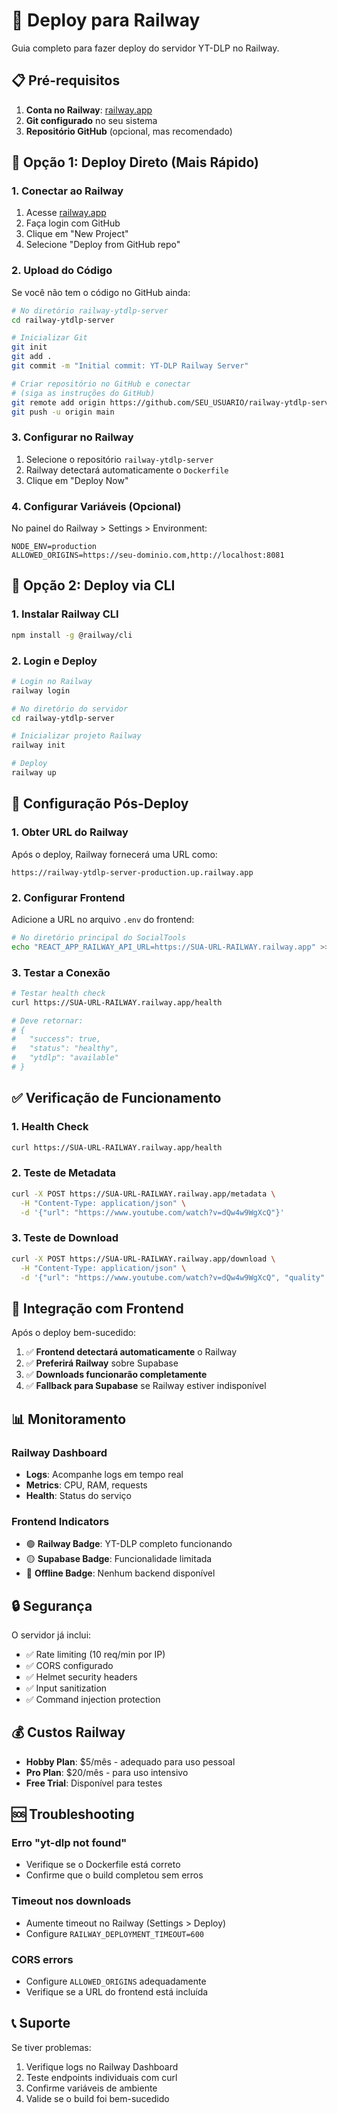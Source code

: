 # 🚂 Deploy para Railway

Guia completo para fazer deploy do servidor YT-DLP no Railway.

## 📋 Pré-requisitos

1. **Conta no Railway**: [railway.app](https://railway.app)
2. **Git configurado** no seu sistema
3. **Repositório GitHub** (opcional, mas recomendado)

## 🚀 Opção 1: Deploy Direto (Mais Rápido)

### 1. Conectar ao Railway

1. Acesse [railway.app](https://railway.app)
2. Faça login com GitHub
3. Clique em "New Project"
4. Selecione "Deploy from GitHub repo"

### 2. Upload do Código

Se você não tem o código no GitHub ainda:

```bash
# No diretório railway-ytdlp-server
cd railway-ytdlp-server

# Inicializar Git
git init
git add .
git commit -m "Initial commit: YT-DLP Railway Server"

# Criar repositório no GitHub e conectar
# (siga as instruções do GitHub)
git remote add origin https://github.com/SEU_USUARIO/railway-ytdlp-server.git
git push -u origin main
```

### 3. Configurar no Railway

1. Selecione o repositório `railway-ytdlp-server`
2. Railway detectará automaticamente o `Dockerfile`
3. Clique em "Deploy Now"

### 4. Configurar Variáveis (Opcional)

No painel do Railway > Settings > Environment:

```
NODE_ENV=production
ALLOWED_ORIGINS=https://seu-dominio.com,http://localhost:8081
```

## 🚀 Opção 2: Deploy via CLI

### 1. Instalar Railway CLI

```bash
npm install -g @railway/cli
```

### 2. Login e Deploy

```bash
# Login no Railway
railway login

# No diretório do servidor
cd railway-ytdlp-server

# Inicializar projeto Railway
railway init

# Deploy
railway up
```

## 🔧 Configuração Pós-Deploy

### 1. Obter URL do Railway

Após o deploy, Railway fornecerá uma URL como:
```
https://railway-ytdlp-server-production.up.railway.app
```

### 2. Configurar Frontend

Adicione a URL no arquivo `.env` do frontend:

```bash
# No diretório principal do SocialTools
echo "REACT_APP_RAILWAY_API_URL=https://SUA-URL-RAILWAY.railway.app" >> .env
```

### 3. Testar a Conexão

```bash
# Testar health check
curl https://SUA-URL-RAILWAY.railway.app/health

# Deve retornar:
# {
#   "success": true,
#   "status": "healthy",
#   "ytdlp": "available"
# }
```

## ✅ Verificação de Funcionamento

### 1. Health Check
```bash
curl https://SUA-URL-RAILWAY.railway.app/health
```

### 2. Teste de Metadata
```bash
curl -X POST https://SUA-URL-RAILWAY.railway.app/metadata \
  -H "Content-Type: application/json" \
  -d '{"url": "https://www.youtube.com/watch?v=dQw4w9WgXcQ"}'
```

### 3. Teste de Download
```bash
curl -X POST https://SUA-URL-RAILWAY.railway.app/download \
  -H "Content-Type: application/json" \
  -d '{"url": "https://www.youtube.com/watch?v=dQw4w9WgXcQ", "quality": "best", "format": "mp4"}'
```

## 🎯 Integração com Frontend

Após o deploy bem-sucedido:

1. ✅ **Frontend detectará automaticamente** o Railway
2. ✅ **Preferirá Railway** sobre Supabase 
3. ✅ **Downloads funcionarão completamente**
4. ✅ **Fallback para Supabase** se Railway estiver indisponível

## 📊 Monitoramento

### Railway Dashboard
- **Logs**: Acompanhe logs em tempo real
- **Metrics**: CPU, RAM, requests
- **Health**: Status do serviço

### Frontend Indicators
- 🟢 **Railway Badge**: YT-DLP completo funcionando
- 🟡 **Supabase Badge**: Funcionalidade limitada
- 🔴 **Offline Badge**: Nenhum backend disponível

## 🔒 Segurança

O servidor já inclui:
- ✅ Rate limiting (10 req/min por IP)
- ✅ CORS configurado
- ✅ Helmet security headers  
- ✅ Input sanitization
- ✅ Command injection protection

## 💰 Custos Railway

- **Hobby Plan**: $5/mês - adequado para uso pessoal
- **Pro Plan**: $20/mês - para uso intensivo
- **Free Trial**: Disponível para testes

## 🆘 Troubleshooting

### Erro "yt-dlp not found"
- Verifique se o Dockerfile está correto
- Confirme que o build completou sem erros

### Timeout nos downloads
- Aumente timeout no Railway (Settings > Deploy)
- Configure `RAILWAY_DEPLOYMENT_TIMEOUT=600`

### CORS errors
- Configure `ALLOWED_ORIGINS` adequadamente
- Verifique se a URL do frontend está incluída

## 📞 Suporte

Se tiver problemas:
1. Verifique logs no Railway Dashboard
2. Teste endpoints individuais com curl
3. Confirme variáveis de ambiente
4. Valide se o build foi bem-sucedido